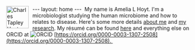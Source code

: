--- layout: home --- <img src="/img/headshot.jpeg" alt="Charles Tapley Hoyt" align="left" height="60" style="margin-right: 10px"/> My name is Amelia L Hoyt. I'm a microbiologist studying the human microbiome and how to relates to disease. Here's some more details [about me](/about.md) and [my research](/research.md). My résumé can be found [here](https://github.com/cthoyt/resume/raw/master/main.pdf) and everything else on ORCID at <img src="https://orcid.org/sites/default/files/images/orcid_16x16(1).gif" alt="ORCID" /> [https://orcid.org/0000-0003-1307-2508](https://orcid.org/0000-0003-1307-2508). 
